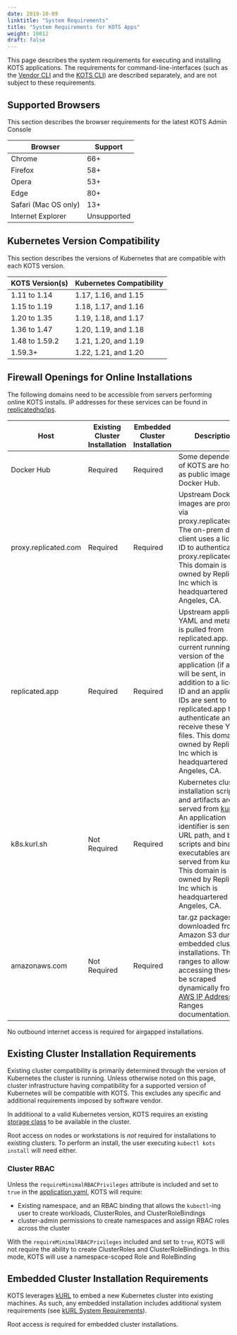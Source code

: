 ```yaml
---
date: 2019-10-09
linktitle: "System Requirements"
title: "System Requirements for KOTS Apps"
weight: 10012
draft: false
---
```


This page describes the system requirements for executing and installing KOTS applications.
The requirements for command-line-interfaces (such as the [Vendor CLI](/vendor/cli/getting-started) and the [KOTS CLI](/kots-cli/getting-started)) are described separately, and are not subject to these requirements.

## Supported Browsers

This section describes the browser requirements for the latest KOTS Admin Console

| Browser              | Support     |
|----------------------|-------------|
| Chrome               | 66+         |
| Firefox              | 58+         |
| Opera                | 53+         |
| Edge                 | 80+         |
| Safari (Mac OS only) | 13+         |
| Internet Explorer    | Unsupported |

## Kubernetes Version Compatibility

This section describes the versions of Kubernetes that are compatible with each KOTS version.

| KOTS Version(s) | Kubernetes Compatibility |
|-----------------|--------------------------|
| 1.11 to 1.14    | 1.17, 1.16, and 1.15     |
| 1.15 to 1.19    | 1.18, 1.17, and 1.16     |
| 1.20 to 1.35    | 1.19, 1.18, and 1.17     |
| 1.36 to 1.47    | 1.20, 1.19, and 1.18     |
| 1.48 to 1.59.2  | 1.21, 1.20, and 1.19     |
| 1.59.3+         | 1.22, 1.21, and 1.20     |

## Firewall Openings for Online Installations

The following domains need to be accessible from servers performing online KOTS installs.
IP addresses for these services can be found in [replicatedhq/ips](https://github.com/replicatedhq/ips/blob/master/ip_addresses.json).

| Host                 | Existing Cluster Installation | Embedded Cluster Installation | Description                                                                                                                                                                                                                                                                                                                                                |
|----------------------|-------------------------------|-------------------------------|------------------------------------------------------------------------------------------------------------------------------------------------------------------------------------------------------------------------------------------------------------------------------------------------------------------------------------------------------------|
| Docker Hub           | Required                      | Required                      | Some dependencies of KOTS are hosted as public images in Docker Hub.                                                                                                                                                                                                                                                                                       |
| proxy.replicated.com | Required                      | Required                      | Upstream Docker images are proxied via proxy.replicated.com. The on-prem docker client uses a license ID to authenticate to proxy.replicated.com. This domain is owned by Replicated, Inc which is headquartered in Los Angeles, CA.                                                                                                                       |
| replicated.app       | Required                      | Required                      | Upstream application YAML and metadata is pulled from replicated.app. The current running version of the application (if any) will be sent, in addition to a license ID and an application IDs are sent to replicated.app to authenticate and receive these YAML files. This domain is owned by Replicated, Inc which is headquartered in Los Angeles, CA. |
| k8s.kurl.sh          | Not Required                  | Required                      | Kubernetes cluster installation scripts and artifacts are served from [kurl.sh](https://kurl.sh). An application identifier is sent in a URL path, and bash scripts and binary executables are served from kurl.sh. This domain is owned by Replicated, Inc which is headquartered in Los Angeles, CA.                                                     |
| amazonaws.com        | Not Required                  | Required                      | tar.gz packages are downloaded from Amazon S3 during embedded cluster installations. The IP ranges to allowlist for accessing these can be scraped dynamically from the [AWS IP Address](https://docs.aws.amazon.com/general/latest/gr/aws-ip-ranges.html#aws-ip-download) Ranges documentation.                                                           |

No outbound internet access is required for airgapped installations.

## Existing Cluster Installation Requirements

Existing cluster compatibility is primarily determined through the version of Kubernetes the cluster is running.
Unless otherwise noted on this page, cluster infrastructure having compatibility for a supported version of Kubernetes will be compatible with KOTS.
This excludes any specific and additional requirements imposed by software vendor.

In additional to a valid Kubernetes version, KOTS requires an existing [storage class](https://kubernetes.io/docs/concepts/storage/storage-classes/) to be available in the cluster.

Root access on nodes or workstations is *not* required for installations to existing clusters. To perform an install, the user executing `kubectl kots install` will need either.

### Cluster RBAC

Unless the `requireMinimalRBACPrivileges` attribute is included and set to `true` in the [application.yaml](/reference/v1beta1/application/), KOTS will require:

- Existing namespace, and an RBAC binding that allows the `kubectl`-ing user to create workloads, ClusterRoles, and ClusterRoleBindings
- cluster-admin permissions to create namespaces and assign RBAC roles across the cluster

With the `requireMinimalRBACPrivileges` included and set to `true`, KOTS will not require the ability to create ClusterRoles and ClusterRoleBindings.
In this mode, KOTS will use a namespace-scoped Role and RoleBinding

## Embedded Cluster Installation Requirements

KOTS leverages [kURL](https://kurl.sh/) to embed a new Kubernetes cluster into existing machines.
As such, any embedded installation includes additional system requirements (see [kURL System Requirements](https://kurl.sh/docs/install-with-kurl/system-requirements)).

Root access *is* required for embedded cluster installations.

